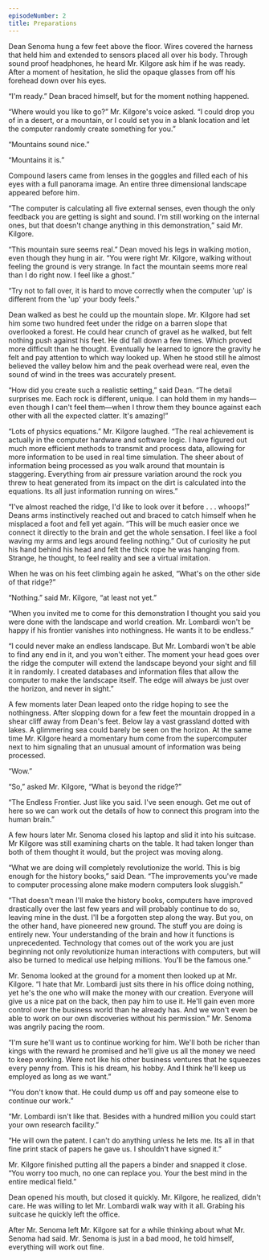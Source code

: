 ```yaml
---
episodeNumber: 2
title: Preparations
---
```


Dean Senoma hung a few feet above the floor.  Wires covered the harness that held him and extended to sensors placed all over his body.  Through sound proof headphones, he heard Mr. Kilgore ask him if he was ready.  After a moment of hesitation, he slid the opaque glasses from off his forehead down over his eyes.

“I'm ready.”  Dean braced himself, but for the moment nothing happened.

“Where would you like to go?” Mr. Kilgore's voice asked.  “I could drop you of in a desert, or a mountain, or I could set you in a blank location and let the computer randomly create something for you.”

“Mountains sound nice.”

“Mountains it is.”

Compound lasers came from lenses in the goggles and filled each of his eyes with a full panorama image. An entire three dimensional landscape appeared before him. 

“The computer is calculating all five external senses, even though the only feedback you are getting is sight and sound.  I'm still working on the internal ones, but that doesn't change anything in this demonstration,” said Mr. Kilgore. 

“This mountain sure seems real.”  Dean moved his legs in walking motion, even though they hung in air.  “You were right Mr. Kilgore, walking without feeling the ground is very strange.  In fact the mountain seems more real than I do right now.  I feel like a ghost.”

“Try not to fall over, it is hard to move correctly when the computer 'up' is different from the 'up' your body feels.”

Dean walked as best he could up the mountain slope.  Mr. Kilgore had set him some two hundred feet under the ridge on a barren slope that overlooked a forest.  He could hear crunch of gravel as he walked, but  felt nothing push against his feet.  He did fall down a few times.  Which proved more difficult than he thought.  Eventually he learned to ignore the gravity he felt and pay attention to which way looked up.  When he stood still he almost believed the valley below him and the peak overhead were real, even the sound of wind in the trees was accurately present.

“How did you create such a realistic setting,” said Dean.  “The detail surprises me.  Each rock is different, unique.  I can hold them in my hands—even though I can't feel them—when I throw them they bounce against each other with all the expected clatter.  It's amazing!”

“Lots of physics equations.” Mr. Kilgore laughed.  “The real achievement is actually in the computer hardware and software logic.  I have figured out much more efficient methods to transmit and process data, allowing for more information to be used in real time simulation.  The sheer about of information being processed as you walk around that mountain is staggering.  Everything from air pressure variation around the rock you threw to heat generated from its impact on the dirt is calculated into the equations.   Its all just information running on wires.”

“I've almost reached the ridge,  I'd like to look over it before . . . whoops!”  Deans arms instinctively reached out and braced to catch himself when he misplaced a foot and fell yet again.  “This will be much easier once we connect it directly to the brain and get the whole sensation.  I feel like a fool waving my arms and legs around feeling nothing.”  Out of curiosity he put his hand behind his head and felt the thick rope he was hanging from.  Strange, he thought, to feel reality and see a virtual imitation.

When he was on his feet climbing again he asked, “What's on the other side of that ridge?”

“Nothing.” said Mr. Kilgore, “at least not yet.”

“When you invited me to come for this demonstration I thought you said you were done with the landscape and world creation.  Mr. Lombardi won't be happy if his frontier vanishes into nothingness.  He wants it to be endless.”

“I could never make an endless landscape.  But Mr. Lombardi won't be able to find any end in it, and you won't either.  The moment your head goes over the ridge the computer will extend the landscape beyond your sight and fill it in randomly.  I created databases and information files that allow the computer to make the landscape itself.  The edge will always be just over the horizon, and never in sight.”

A few moments later Dean leaped onto the ridge hoping to see the nothingness.   After slopping down for a few feet the mountain dropped in a shear cliff away from Dean's feet.  Below lay a vast grassland  dotted with lakes.  A glimmering sea could barely be seen on the horizon.  At the same time Mr. Kilgore heard a momentary hum come from the supercomputer next to him signaling that an unusual amount of information was being processed.

“Wow.”

“So,” asked Mr. Kilgore, “What is beyond the ridge?”

“The Endless Frontier.  Just like you said.  I've seen enough. Get me out of here so we can work out the details of how to connect this program into the human brain.”


A few hours later Mr. Senoma closed his laptop and slid it into his suitcase.  Mr Kilgore was still examining charts on the table.  It had taken longer than both of them thought it would, but the project was moving along.  

“What we are doing will completely revolutionize the world.  This is big enough for the history books,” said Dean.  “The improvements you've made to computer processing alone make modern computers look sluggish.” 

“That doesn't mean I'll make the history books, computers have improved drastically over the last few years and will probably continue to do so, leaving mine in the dust.  I'll be a forgotten step along the way.  But you, on the other hand, have pioneered new ground.  The stuff you are doing is entirely new.  Your understanding of the brain and how it functions is unprecedented.  Technology that comes out of the work you are just beginning not only revolutionize human interactions with computers, but will also be turned to medical use helping millions.  You'll be the famous one.”

Mr. Senoma looked at the ground for a moment then looked up at Mr. Kilgore.  “I hate that Mr. Lombardi just sits there in his office doing nothing, yet he's the one who will make the money with our creation.  Everyone will give us a nice pat on the back, then pay him to use it.  He'll gain even more control over the business world than he already has.  And we won't even be able to work on our own discoveries without his permission.”  Mr. Senoma was angrily pacing the room.

“I'm sure he'll want us to continue working for him.  We'll both be richer than kings with the reward he promised and he'll give us all the money we need to keep working.  Were not like his other business ventures that he squeezes every penny from.  This is his dream, his hobby.  And I think he'll keep us employed as long as we want.”

“You don't know that.  He could dump us off and pay someone else to continue our work.”

“Mr. Lombardi isn't like that.  Besides with a hundred million you could start your own research facility.”

“He will own the patent.  I can't do anything unless he lets me.  Its all in that fine print stack of papers he gave us.  I shouldn't have signed it.” 

Mr. Kilgore finished putting all the papers a binder and snapped it close. “You worry too much, no one can replace you.  Your the best mind in the entire medical field.”

Dean opened his mouth, but closed it quickly.  Mr. Kilgore, he realized, didn't care. He was willing to let Mr. Lombardi walk way with it all. Grabing his suitcase he quickly left the office.  

After Mr. Senoma left Mr. Kilgore sat for a while thinking about what Mr. Senoma had said. Mr. Senoma is just in a bad mood, he told himself, everything will work out fine.